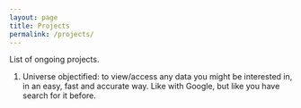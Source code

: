 ```yaml
---
layout: page
title: Projects
permalink: /projects/
---
```


List of ongoing projects.

1. Universe objectified: to view/access any data you might be interested in, in an easy, fast and accurate way. Like with Google, but like you have search for it before. 